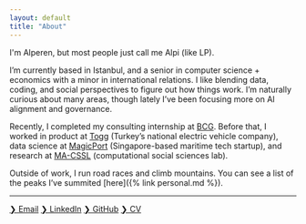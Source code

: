 ```yaml
---
layout: default
title: "About"
---
```



I'm Alperen, but most people just call me Alpi (like LP).  

I’m currently based in Istanbul, and a senior in computer science + economics with a minor in international relations. I like blending data, coding, and social perspectives to figure out how things work. I’m naturally curious about many areas, though lately I’ve been focusing more on AI alignment and governance.

Recently, I completed my consulting internship at [BCG](https://www.bcg.com/). Before that, I worked in product at [Togg](https://www.togg.com.tr) (Turkey’s national electric vehicle company), data science at [MagicPort](https://magicport.ai) (Singapore-based maritime tech startup), and research at [MA-CSSL](https://ma-cssl.com/home) (computational social sciences lab).

Outside of work, I run road races and climb mountains. You can see a list of the peaks I’ve summited [here]({% link personal.md %}).

<hr>
<div class="contact-links">
  <a href="mailto:kutlugkars@gmail.com" target="_blank" rel="noopener noreferrer">❯ Email</a>
  <a href="https://www.linkedin.com/in/alperen-kars/" target="_blank" rel="noopener noreferrer">❯ LinkedIn</a>
  <a href="https://github.com/alperenkars" target="_blank" rel="noopener noreferrer">❯ GitHub</a>
  <a href="{{ '/assets/pdfs/AlperenKarsCV.pdf' | relative_url }}" target="_blank" rel="noopener noreferrer">❯ CV</a>
</div>